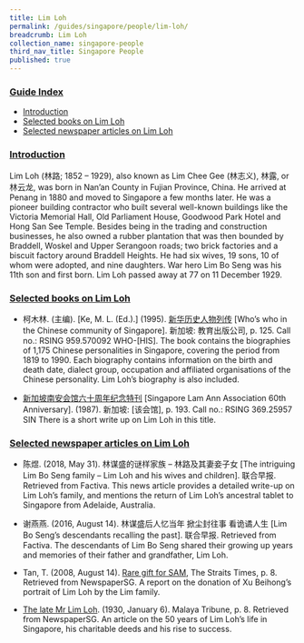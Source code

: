 ```yaml
---
title: Lim Loh
permalink: /guides/singapore/people/lim-loh/
breadcrumb: Lim Loh
collection_name: singapore-people
third_nav_title: Singapore People
published: true
---
```


### <u>Guide Index</u>

* [Introduction](#introduction)
* [Selected books on Lim Loh](#selected-books-on-lim-loh)
* [Selected newspaper articles on Lim Loh](#selected-newspaper-articles-on-lim-loh)

### <u>Introduction</u>

Lim Loh (林路; 1852 – 1929), also known as Lim Chee Gee (林志义), 林露, or 林云龙, was born in Nan’an County in Fujian Province, China. He arrived at Penang in 1880 and moved to Singapore a few months later. He was a pioneer building contractor who built several well-known buildings like the Victoria Memorial Hall, Old Parliament House, Goodwood Park Hotel and Hong San See Temple. Besides being in the trading and construction businesses, he also owned a rubber plantation that was then bounded by Braddell, Woskel and Upper Serangoon roads; two brick factories and a biscuit factory around Braddell Heights. He had six wives, 19 sons, 10 of whom were adopted, and nine daughters. War hero Lim Bo Seng was his 11th son and first born. Lim Loh passed away at 77 on 11 December 1929.

 

### <u>Selected books on Lim Loh</u>

* 柯木林. (主编). [Ke, M. L. (Ed.).] (1995). [新华历史人物列传](http://eservice.nlb.gov.sg/item_holding_s.aspx?bid=84500628) [Who’s who in the Chinese community of Singapore]. 新加坡: 教育出版公司, p. 125.
Call no.: RSING 959.570092 WHO-\[HIS\].
The book contains the biographies of 1,175 Chinese personalities in Singapore, covering the period from 1819 to 1990. Each biography contains information on the birth and death date, dialect group, occupation and affiliated organisations of the Chinese personality. Lim Loh’s biography is also included.


* [新加坡南安会馆六十周年纪念特刊](http://eservice.nlb.gov.sg/item_holding_s.aspx?bid=84452670) [Singapore Lam Ann Association 60th Anniversary]. (1987). 新加坡: \[该会馆\], p. 193.
Call no.: RSING 369.25957 SIN
There is a short write up on Lim Loh in this title.


### <u>Selected newspaper articles on Lim Loh</u>

* 陈煜. (2018, May 31). 林谋盛的谜样家族 – 林路及其妻妾子女 [The intriguing Lim Bo Seng family – Lim Loh and his wives and children]. 联合早报. Retrieved from Factiva.
This news article provides a detailed write-up on Lim Loh’s family, and mentions the return of Lim Loh’s ancestral tablet to Singapore from Adelaide, Australia.


* 谢燕燕. (2016, August 14). 林谋盛后人忆当年 掀尘封往事 看诡谲人生 [Lim Bo Seng’s descendants recalling the past]. 联合早报. Retrieved from Factiva.
The descendants of Lim Bo Seng shared their growing up years and memories of their father and grandfather, Lim Loh.


* Tan, T. (2008, August 14). [Rare gift for SAM](http://eresources.nlb.gov.sg/newspapers/Digitised/Article/straitstimes20080814-1.2.15.1), The Straits Times, p. 8. Retrieved from NewspaperSG.
A report on the donation of Xu Beihong’s portrait of Lim Loh by the Lim family.


* [The late Mr Lim Loh](http://eresources.nlb.gov.sg/newspapers/Digitised/Article/maltribune19300106-1.2.47). (1930, January 6). Malaya Tribune, p. 8. Retrieved from NewspaperSG.
An article on the 50 years of Lim Loh’s life in Singapore, his charitable deeds and his rise to success.
